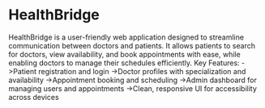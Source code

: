 # HealthBridge
HealthBridge is a user-friendly web application designed to streamline communication between doctors and patients. It allows patients to search for doctors, view availability, and book appointments with ease, while enabling doctors to manage their schedules efficiently.
Key Features:
->Patient registration and login
->Doctor profiles with specialization and availability
->Appointment booking and scheduling
->Admin dashboard for managing users and appointments
->Clean, responsive UI for accessibility across devices
